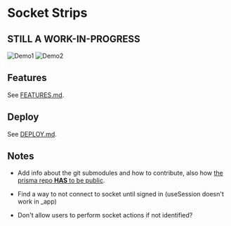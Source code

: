 # Socket Strips

## STILL A WORK-IN-PROGRESS

![Demo1](./client/demo/1.png)
![Demo2](./client/demo/2.png)

## Features

See [FEATURES.md](FEATURES.md).


## Deploy

See [DEPLOY.md](DEPLOY.md).

## Notes

* Add info about the git submodules and how to contribute, also how [the prisma repo **HAS** to be public](https://github.com/vercel/vercel/discussions/4566#discussioncomment-125253).

* Find a way to not connect to socket until signed in (useSession doesn't work in _app)

* Don't allow users to perform socket actions if not identified?
